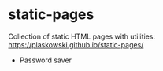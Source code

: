 # static-pages
Collection of static HTML pages with utilities: https://plaskowski.github.io/static-pages/

* Password saver
